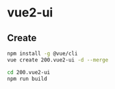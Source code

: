# vue2-ui

## Create

```sh
npm install -g @vue/cli
vue create 200.vue2-ui -d --merge

cd 200.vue2-ui
npm run build
```
